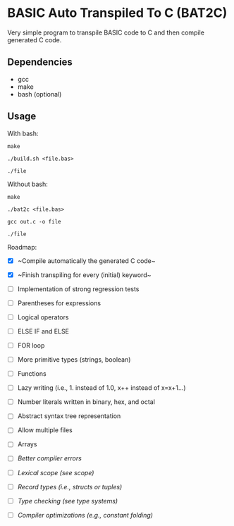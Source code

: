 # BASIC Auto Transpiled To C (BAT2C)

Very simple program to transpile BASIC code to C and then compile generated C code.

## Dependencies
* gcc
* make
* bash (optional)

## Usage
With bash:
```
make

./build.sh <file.bas>

./file
```

Without bash:
```
make

./bat2c <file.bas>

gcc out.c -o file

./file
```

Roadmap:
- [x] ~Compile automatically the generated C code~
- [x] ~Finish transpiling for every (initial) keyword~
- [ ] Implementation of strong regression tests
- [ ] Parentheses for expressions
- [ ] Logical operators
- [ ] ELSE IF and ELSE
- [ ] FOR loop
- [ ] More primitive types (strings, boolean)
- [ ] Functions
- [ ] Lazy writing (i.e., 1. instead of 1.0, x++ instead of x=x+1...)
- [ ] Number literals written in binary, hex, and octal
- [ ] Abstract syntax tree representation
- [ ] Allow multiple files
- [ ] Arrays
- [ ] *Better compiler errors*
- [ ] *Lexical scope (see scope)*
- [ ] *Record types (i.e., structs or tuples)*
- [ ] *Type checking (see type systems)*
- [ ] *Compiler optimizations (e.g., constant folding)*

